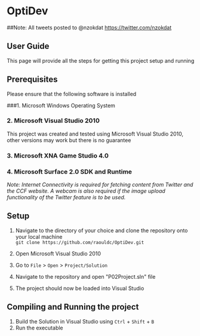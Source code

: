 OptiDev
========
##Note: 
All tweets posted to @nzokdat https://twitter.com/nzokdat

## User Guide

This page will provide all the steps for getting this project setup and running

## Prerequisites

Please ensure that the following software is installed

###1. Microsoft Windows Operating System

### 2. Microsoft Visual Studio 2010    
This project was created and tested using Microsoft Visual Studio 2010, other versions may work but there is no guarantee

### 3. Microsoft XNA Game Studio 4.0    

### 4. Microsoft Surface 2.0 SDK and Runtime    


_Note: Internet Connectivity is required for fetching content from Twitter and the CCF website. A webcam is also required if the image upload functionality of the Twitter feature is to be used._    


## Setup

1. Navigate to the directory of your choice and clone the repository onto your local machine    
`git clone https://github.com/raouldc/OptiDev.git`   

1. Open Microsoft Visual Studio 2010
1. Go to `File` > `Open` > `Project/Solution`
1. Navigate to the repository and open "P02Project.sln" file
1. The project should now be loaded into Visual Studio

## Compiling and Running the project

1. Build the Solution in Visual Studio using `Ctrl` + `Shift` + `B`
2. Run the executable
